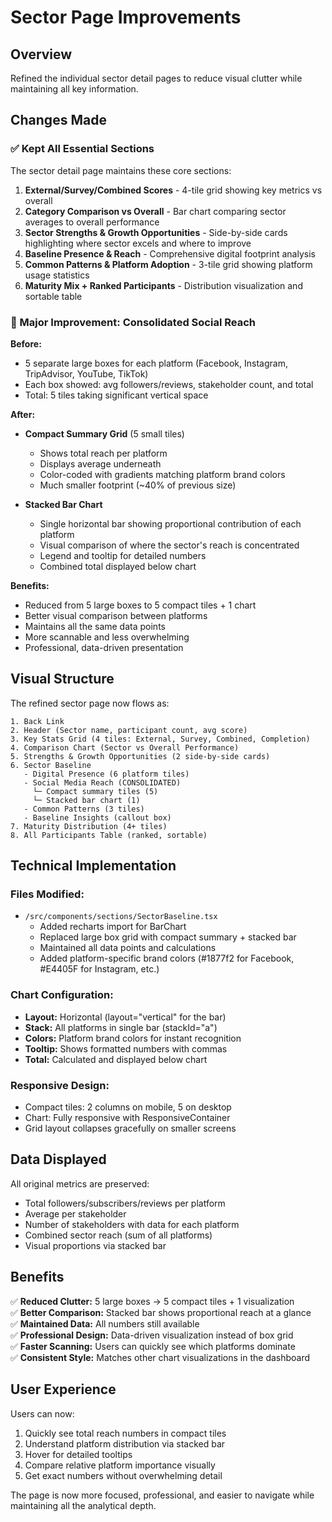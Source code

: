 # Sector Page Improvements

## Overview
Refined the individual sector detail pages to reduce visual clutter while maintaining all key information.

## Changes Made

### ✅ Kept All Essential Sections

The sector detail page maintains these core sections:
1. **External/Survey/Combined Scores** - 4-tile grid showing key metrics vs overall
2. **Category Comparison vs Overall** - Bar chart comparing sector averages to overall performance
3. **Sector Strengths & Growth Opportunities** - Side-by-side cards highlighting where sector excels and where to improve
4. **Baseline Presence & Reach** - Comprehensive digital footprint analysis
5. **Common Patterns & Platform Adoption** - 3-tile grid showing platform usage statistics
6. **Maturity Mix + Ranked Participants** - Distribution visualization and sortable table

### 🎯 Major Improvement: Consolidated Social Reach

**Before:**
- 5 separate large boxes for each platform (Facebook, Instagram, TripAdvisor, YouTube, TikTok)
- Each box showed: avg followers/reviews, stakeholder count, and total
- Total: 5 tiles taking significant vertical space

**After:**
- **Compact Summary Grid** (5 small tiles)
  - Shows total reach per platform
  - Displays average underneath
  - Color-coded with gradients matching platform brand colors
  - Much smaller footprint (~40% of previous size)

- **Stacked Bar Chart** 
  - Single horizontal bar showing proportional contribution of each platform
  - Visual comparison of where the sector's reach is concentrated
  - Legend and tooltip for detailed numbers
  - Combined total displayed below chart

**Benefits:**
- Reduced from 5 large boxes to 5 compact tiles + 1 chart
- Better visual comparison between platforms
- Maintains all the same data points
- More scannable and less overwhelming
- Professional, data-driven presentation

## Visual Structure

The refined sector page now flows as:

```
1. Back Link
2. Header (Sector name, participant count, avg score)
3. Key Stats Grid (4 tiles: External, Survey, Combined, Completion)
4. Comparison Chart (Sector vs Overall Performance)
5. Strengths & Growth Opportunities (2 side-by-side cards)
6. Sector Baseline
   - Digital Presence (6 platform tiles)
   - Social Media Reach (CONSOLIDATED)
     └─ Compact summary tiles (5)
     └─ Stacked bar chart (1)
   - Common Patterns (3 tiles)
   - Baseline Insights (callout box)
7. Maturity Distribution (4+ tiles)
8. All Participants Table (ranked, sortable)
```

## Technical Implementation

### Files Modified:
- `/src/components/sections/SectorBaseline.tsx`
  - Added recharts import for BarChart
  - Replaced large box grid with compact summary + stacked bar
  - Maintained all data points and calculations
  - Added platform-specific brand colors (#1877f2 for Facebook, #E4405F for Instagram, etc.)

### Chart Configuration:
- **Layout:** Horizontal (layout="vertical" for the bar)
- **Stack:** All platforms in single bar (stackId="a")
- **Colors:** Platform brand colors for instant recognition
- **Tooltip:** Shows formatted numbers with commas
- **Total:** Calculated and displayed below chart

### Responsive Design:
- Compact tiles: 2 columns on mobile, 5 on desktop
- Chart: Fully responsive with ResponsiveContainer
- Grid layout collapses gracefully on smaller screens

## Data Displayed

All original metrics are preserved:
- Total followers/subscribers/reviews per platform
- Average per stakeholder
- Number of stakeholders with data for each platform
- Combined sector reach (sum of all platforms)
- Visual proportions via stacked bar

## Benefits

✅ **Reduced Clutter:** 5 large boxes → 5 compact tiles + 1 visualization  
✅ **Better Comparison:** Stacked bar shows proportional reach at a glance  
✅ **Maintained Data:** All numbers still available  
✅ **Professional Design:** Data-driven visualization instead of box grid  
✅ **Faster Scanning:** Users can quickly see which platforms dominate  
✅ **Consistent Style:** Matches other chart visualizations in the dashboard  

## User Experience

Users can now:
1. Quickly see total reach numbers in compact tiles
2. Understand platform distribution via stacked bar
3. Hover for detailed tooltips
4. Compare relative platform importance visually
5. Get exact numbers without overwhelming detail

The page is now more focused, professional, and easier to navigate while maintaining all the analytical depth.

